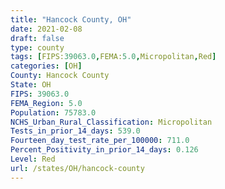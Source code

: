 ```yaml
---
title: "Hancock County, OH"
date: 2021-02-08
draft: false
type: county
tags: [FIPS:39063.0,FEMA:5.0,Micropolitan,Red]
categories: [OH]
County: Hancock County
State: OH
FIPS: 39063.0
FEMA_Region: 5.0
Population: 75783.0
NCHS_Urban_Rural_Classification: Micropolitan
Tests_in_prior_14_days: 539.0
Fourteen_day_test_rate_per_100000: 711.0
Percent_Positivity_in_prior_14_days: 0.126
Level: Red
url: /states/OH/hancock-county
---
```



